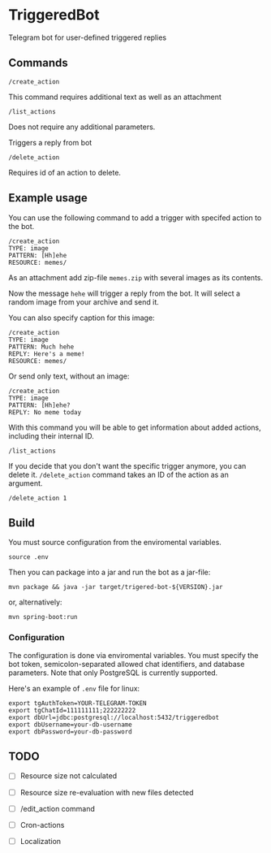 # TriggeredBot

Telegram bot for user-defined triggered replies

## Commands

`/create_action`

This command requires additional text as well as an attachment

`/list_actions`

Does not require any additional parameters.

Triggers a reply from bot

`/delete_action`

Requires id of an action to delete.


## Example usage

You can use the following command to add a trigger with specifed action to the bot.
```
/create_action
TYPE: image
PATTERN: [Hh]ehe
RESOURCE: memes/
```
As an attachment add zip-file `memes.zip` with several images as its contents.

Now the message `hehe` will trigger a reply from the bot. It will select a random image from your archive and send it.

You can also specify caption for this image:
```
/create_action
TYPE: image
PATTERN: Much hehe
REPLY: Here's a meme!
RESOURCE: memes/
```

Or send only text, without an image:
```
/create_action
TYPE: image
PATTERN: [Hh]ehe?
REPLY: No meme today
```

With this command you will be able to get information about added actions, including their internal ID.
```
/list_actions
```

If you decide that you don't want the specific trigger anymore, you can delete it. `/delete_action` command takes an ID of the action as an argument.
```
/delete_action 1
```

## Build

You must source configuration from the enviromental variables.
```
source .env
```
Then you can package into a jar and run the bot as a jar-file:
```
mvn package && java -jar target/trigered-bot-${VERSION}.jar
```
or, alternatively:
```
mvn spring-boot:run
```

### Configuration

The configuration is done via enviromental variables. You must specify the bot token, semicolon-separated allowed chat identifiers, and database parameters. Note that only PostgreSQL is currently supported.

Here's an example of `.env` file for linux:
```
export tgAuthToken=YOUR-TELEGRAM-TOKEN
export tgChatId=111111111;222222222
export dbUrl=jdbc:postgresql://localhost:5432/triggeredbot
export dbUsername=your-db-username
export dbPassword=your-db-password
```

## TODO
- [ ] Resource size not calculated
- [ ] Resource size re-evaluation with new files detected
- [ ] /edit_action command
- [ ] Cron-actions
- [ ] Localization

